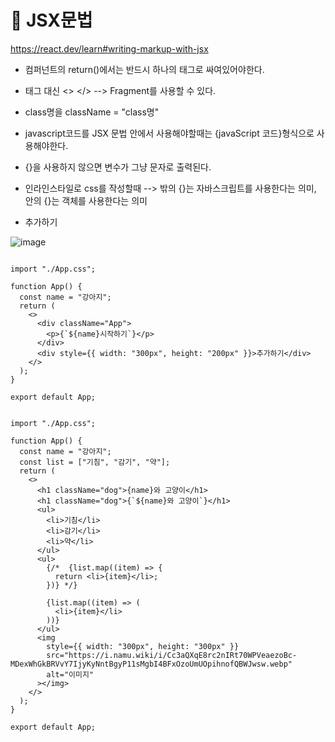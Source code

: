 
# 💙 JSX문법

https://react.dev/learn#writing-markup-with-jsx


- 컴퍼넌트의 return()에서는 반드시 하나의 태그로 싸여있어야한다.
- 태그 대신 <> </>  -->   Fragment를 사용할 수 있다.
- class명을 className = "class명"
- javascript코드를 JSX 문법 안에서 사용해야할때는 {javaScript 코드}형식으로 사용해야한다.

- {}을 사용하지 않으면 변수가 그냥 문자로 출력된다.
- 인라인스타일로 css를 작성할때 --> 밖의 {}는 자바스크립트를 사용한다는 의미, 안의 {}는 객체를 사용한다는 의미
- <div style={{ width: "300px", height: "200px" }}>추가하기</div>
![image](https://github.com/hyunju960429/React/assets/145514544/fab1eea8-580f-480f-aeb7-18b344d1d5f3)



```

import "./App.css";

function App() {
  const name = "강아지";
  return (
    <>
      <div className="App">
        <p>{`${name}시작하기`}</p>
      </div>
      <div style={{ width: "300px", height: "200px" }}>추가하기</div>
    </>
  );
}

export default App;

```




```

import "./App.css";

function App() {
  const name = "강아지";
  const list = ["기침", "감기", "약"];
  return (
    <>
      <h1 className="dog">{name}와 고양이</h1>
      <h1 className="dog">{`${name}와 고양이`}</h1>
      <ul>
        <li>기침</li>
        <li>감기</li>
        <li>약</li>
      </ul>
      <ul>
        {/*  {list.map((item) => {
          return <li>{item}</li>;
        })} */}

        {list.map((item) => (
          <li>{item}</li>
        ))}
      </ul>
      <img
        style={{ width: "300px", height: "300px" }}
        src="https://i.namu.wiki/i/Cc3aQXqE8rc2nIRt70WPVeaezoBc-MDexWhGkBRVvY7IjyKyNntBgyP11sMgbI4BFxOzoUmUOpihnofQBWJwsw.webp"
        alt="이미지"
      ></img>
    </>
  );
}

export default App;


```
